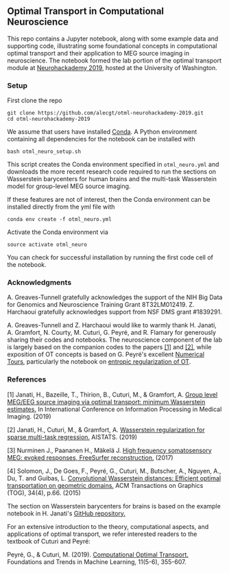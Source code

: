 ## Optimal Transport in Computational Neuroscience

This repo contains a Jupyter notebook, along with some example data and supporting code, illustrating some foundational concepts in computational optimal transport and their application to MEG source imaging in neuroscience. The notebook formed the lab portion of the optimal transport module at [Neurohackademy 2019](https://neurohackademy.org/), hosted at the University of Washington.

### Setup

First clone the repo

```
git clone https://github.com/alecgt/otml-neurohackademy-2019.git
cd otml-neurohackademy-2019
```

We assume that users have installed [Conda](https://docs.conda.io/projects/conda/en/latest/user-guide/install/#regular-installation). A Python environment containing all dependencies for the notebook can be installed with

```
bash otml_neuro_setup.sh
```

This script creates the Conda environment specified in `otml_neuro.yml` and downloads the more recent research code required to run the sections on Wasserstein barycenters for human brains and the multi-task Wasserstein model for group-level MEG source imaging.

If these features are not of interest, then the Conda environment can be installed directly from the yml file with

```
conda env create -f otml_neuro.yml
```

Activate the Conda environment via

```
source activate otml_neuro
```

You can check for successful installation by running the first code cell of the notebook.

### Acknowledgments 

A. Greaves-Tunnell gratefully acknowledges the support of the NIH Big Data for Genomics and Neuroscience Training Grant 8T32LM012419. Z. Harchaoui gratefully acknowledges support from NSF DMS grant #1839291.

A. Greaves-Tunnell and Z. Harchaoui would like to warmly thank H. Janati, A. Gramfort, N. Courty, M. Cuturi, G. Peyré, and R. Flamary for generously sharing their codes and notebooks. The neuroscience component of the lab is largely based on the companion codes to the papers [[1]](https://arxiv.org/pdf/1902.04812.pdf) and [[2]](https://arxiv.org/pdf/1805.07833.pdf), while exposition of OT concepts is based on G. Peyré's excellent [Numerical Tours](https://www.numerical-tours.com/python/), particularly the notebook on [entropic regularization of OT](https://nbviewer.jupyter.org/github/gpeyre/numerical-tours/blob/master/python/optimaltransp_5_entropic.ipynb).


### References

[1] Janati, H., Bazeille, T., Thirion, B., Cuturi, M., & Gramfort, A. [Group level MEG/EEG source imaging via optimal transport: minimum Wasserstein estimates.](https://arxiv.org/pdf/1902.04812.pdf) In International Conference on Information Processing in Medical Imaging. (2019)

[2] Janati, H., Cuturi, M., & Gramfort, A. [Wasserstein regularization for sparse multi-task regression.](https://arxiv.org/pdf/1805.07833.pdf) AISTATS. (2019)

[3] Nurminen J., Paananen H., Mäkelä J. [High frequency somatosensory MEG: evoked responses, FreeSurfer reconstruction.](https://zenodo.org/record/889235) (2017)

[4] Solomon, J., De Goes, F., Peyré, G., Cuturi, M., Butscher, A., Nguyen, A., Du, T. and Guibas, L. [Convolutional Wasserstein distances: Efficient optimal transportation on geometric domains.](https://hal.archives-ouvertes.fr/hal-01188953/document) ACM Transactions on Graphics (TOG), 34(4), p.66. (2015)

The section on Wasserstein barycenters for brains is based on the example notebook in H. Janati's [GitHub repository.](https://github.com/hichamjanati/OT-tutorials)

For an extensive introduction to the theory, computational aspects, and applications of optimal transport, we refer interested readers to the textbook of Cuturi and Peyré:

Peyré, G., & Cuturi, M. (2019). [Computational Optimal Transport.](https://www.nowpublishers.com/article/Details/MAL-073) Foundations and Trends in Machine Learning, 11(5-6), 355-607.

